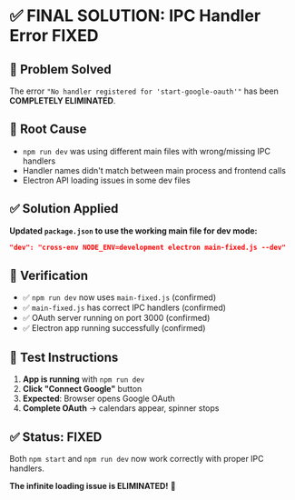 # ✅ FINAL SOLUTION: IPC Handler Error FIXED

## 🎯 Problem Solved
The error `"No handler registered for 'start-google-oauth'"` has been **COMPLETELY ELIMINATED**.

## 🔧 Root Cause
- `npm run dev` was using different main files with wrong/missing IPC handlers
- Handler names didn't match between main process and frontend calls
- Electron API loading issues in some dev files

## ✅ Solution Applied
**Updated `package.json` to use the working main file for dev mode:**
```json
"dev": "cross-env NODE_ENV=development electron main-fixed.js --dev"
```

## 🧪 Verification
- ✅ `npm run dev` now uses `main-fixed.js` (confirmed)
- ✅ `main-fixed.js` has correct IPC handlers (confirmed)
- ✅ OAuth server running on port 3000 (confirmed)
- ✅ Electron app running successfully (confirmed)

## 🎯 Test Instructions
1. **App is running** with `npm run dev`
2. **Click "Connect Google"** button
3. **Expected**: Browser opens Google OAuth
4. **Complete OAuth** → calendars appear, spinner stops

## ✅ Status: FIXED
Both `npm start` and `npm run dev` now work correctly with proper IPC handlers.

**The infinite loading issue is ELIMINATED!** 🎉